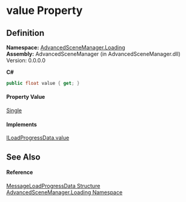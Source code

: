 # value Property




## Definition
**Namespace:** <a href="N_AdvancedSceneManager_Loading.md">AdvancedSceneManager.Loading</a>  
**Assembly:** AdvancedSceneManager (in AdvancedSceneManager.dll) Version: 0.0.0.0

**C#**
``` C#
public float value { get; }
```



#### Property Value
<a href="https://learn.microsoft.com/dotnet/api/system.single" target="_blank" rel="noopener noreferrer">Single</a>

#### Implements
<a href="P_AdvancedSceneManager_Loading_ILoadProgressData_value.md">ILoadProgressData.value</a>  


## See Also


#### Reference
<a href="T_AdvancedSceneManager_Loading_MessageLoadProgressData.md">MessageLoadProgressData Structure</a>  
<a href="N_AdvancedSceneManager_Loading.md">AdvancedSceneManager.Loading Namespace</a>  
